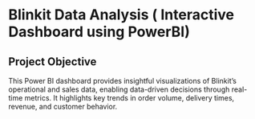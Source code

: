 # Blinkit Data Analysis ( Interactive Dashboard using PowerBI)
## Project Objective
This Power BI dashboard provides insightful visualizations of Blinkit’s operational and sales data, enabling data-driven decisions through real-time metrics. It highlights key trends in order volume, delivery times, revenue, and customer behavior.
